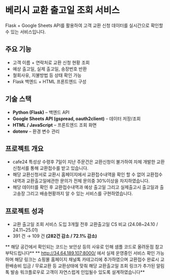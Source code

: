 # 베리시 교환 출고일 조회 서비스

Flask + Google Sheets API를 활용하여 고객 교환 신청 데이터를 실시간으로 확인할 수 있는 서비스입니다.  

## 주요 기능
- 고객 이름 + 연락처로 교환 신청 현황 조회
- 예상 출고일, 실제 출고일, 송장번호 반환
- 철회사유, 지불방법 등 상태 확인 가능
- Flask 백엔드 + HTML 프론트엔드 구성

## 기술 스택
- **Python (Flask)** – 백엔드 API
- **Google Sheets API (gspread, oauth2client)** – 데이터 저장/조회
- **HTML / JavaScript** – 프론트엔드 조회 화면
- **dotenv** – 환경 변수 관리

##  프로젝트 개요
- cafe24 특성상 수령후 7일이 지난 주문건은 교환신청이 불가하여 자체 개발한 교환신청서를 통해 교환접수를 받고 있습니다.
- 해당 교환신청서로 교환시 홈페이지에서 교환접수내역을 확인 할 수 없어 교환접수내역과 교환출고일에관한 문의가 전체 문의중 30%이상을 차지하였습니다.
- 해당 데이터를 확인 후 교환접수내역과 예상 출고일 그리고 실제출고시 출고일과 출고송장 그리고 배송현황까지 알 수 있는 서비스를 구현하였습니다.

## 프로젝트 성과
- 교환 출고일 조회 서비스 도입 3개월 전후 교환출고일 CS 비교 (24.08~24.10 / 24.11~25.01)
- 391 건 → 109 건 **(282건 감소 / 72.1% 감소)**

** 해당 공간에서 확인되는 코드는 보안상 등의 사유로 인해 샘플 코드로 올려둔점 참고 부탁드립니다**
** http://34.64.189.107:8000/  에서 실제 운영중인 서비스 확인 가능하며 해당 링크는 쇼핑몰 홈페이지 채널톡 카테고리에 추가하였으며 교환접수 완료시 교환배송비 입금 / 무료교환 등 교환상태에 맞춰 해당 교환출고일 조회 링크가 추가된 알림톡 발송 워크플로우로 고객이 자연스럽게 인입될수 있도록 설계하였습니다**
